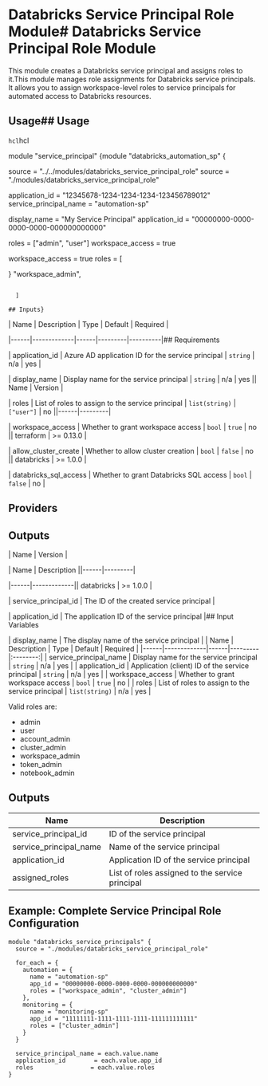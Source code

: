 # Databricks Service Principal Role Module# Databricks Service Principal Role Module



This module creates a Databricks service principal and assigns roles to it.This module manages role assignments for Databricks service principals. It allows you to assign workspace-level roles to service principals for automated access to Databricks resources.



## Usage## Usage



```hcl```hcl

module "service_principal" {module "databricks_automation_sp" {

  source = "../../modules/databricks_service_principal_role"  source = "./modules/databricks_service_principal_role"



  application_id = "12345678-1234-1234-1234-123456789012"  service_principal_name = "automation-sp"

  display_name   = "My Service Principal"  application_id        = "00000000-0000-0000-0000-000000000000"

  roles          = ["admin", "user"]  workspace_access      = true

  workspace_access = true  roles = [

}    "workspace_admin",

```    "cluster_admin"

  ]

## Inputs}

```

| Name | Description | Type | Default | Required |

|------|-------------|------|---------|----------|## Requirements

| application_id | Azure AD application ID for the service principal | `string` | n/a | yes |

| display_name | Display name for the service principal | `string` | n/a | yes || Name | Version |

| roles | List of roles to assign to the service principal | `list(string)` | `["user"]` | no ||------|---------|

| workspace_access | Whether to grant workspace access | `bool` | `true` | no || terraform | >= 0.13.0 |

| allow_cluster_create | Whether to allow cluster creation | `bool` | `false` | no || databricks | >= 1.0.0 |

| databricks_sql_access | Whether to grant Databricks SQL access | `bool` | `false` | no |

## Providers

## Outputs

| Name | Version |

| Name | Description ||------|---------|

|------|-------------|| databricks | >= 1.0.0 |

| service_principal_id | The ID of the created service principal |

| application_id | The application ID of the service principal |## Input Variables

| display_name | The display name of the service principal |
| Name | Description | Type | Default | Required |
|------|-------------|------|---------|:--------:|
| service_principal_name | Display name for the service principal | `string` | n/a | yes |
| application_id | Application (client) ID of the service principal | `string` | n/a | yes |
| workspace_access | Whether to grant workspace access | `bool` | `true` | no |
| roles | List of roles to assign to the service principal | `list(string)` | n/a | yes |

Valid roles are:
- admin
- user
- account_admin
- cluster_admin
- workspace_admin
- token_admin
- notebook_admin

## Outputs

| Name | Description |
|------|-------------|
| service_principal_id | ID of the service principal |
| service_principal_name | Name of the service principal |
| application_id | Application ID of the service principal |
| assigned_roles | List of roles assigned to the service principal |

## Example: Complete Service Principal Role Configuration

```hcl
module "databricks_service_principals" {
  source = "./modules/databricks_service_principal_role"

  for_each = {
    automation = {
      name = "automation-sp"
      app_id = "00000000-0000-0000-0000-000000000000"
      roles = ["workspace_admin", "cluster_admin"]
    },
    monitoring = {
      name = "monitoring-sp"
      app_id = "11111111-1111-1111-1111-111111111111"
      roles = ["cluster_admin"]
    }
  }

  service_principal_name = each.value.name
  application_id        = each.value.app_id
  roles                = each.value.roles
}
```
